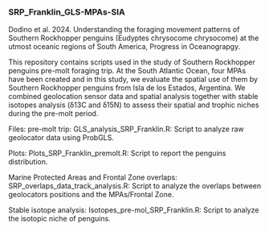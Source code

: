 ### SRP_Franklin_GLS-MPAs-SIA
Dodino et al. 2024. Understanding the foraging movement patterns of Southern Rockhopper penguins (Eudyptes chrysocome chrysocome) at the utmost oceanic regions of South America, Progress in Oceanograpgy.

This repository contains scripts used in the study of Southern Rockhopper penguins pre-molt foraging trip. 
At the South Atlantic Ocean, four MPAs have been created and in this study, we evaluate the spatial use of them by Southern Rockhopper penguins from Isla de los Estados, Argentina. We combined geolocation sensor data and spatial analysis together with stable isotopes analysis (δ13C and δ15N) to assess their spatial and trophic niches during the pre-molt period.

Files:
pre-molt trip: GLS_analysis_SRP_Franklin.R: Script to analyze raw geolocator data using ProbGLS.

Plots: Plots_SRP_Franklin_premolt.R: Script to report the penguins distribution.

Marine Protected Areas and Frontal Zone overlaps: SRP_overlaps_data_track_analysis.R: Script to analyze the overlaps between geolocators positions and the MPAs/Frontal Zone.

Stable isotope analysis: Isotopes_pre-mol_SRP_Franklin.R: Script to analyze the isotopic niche of penguins. 


